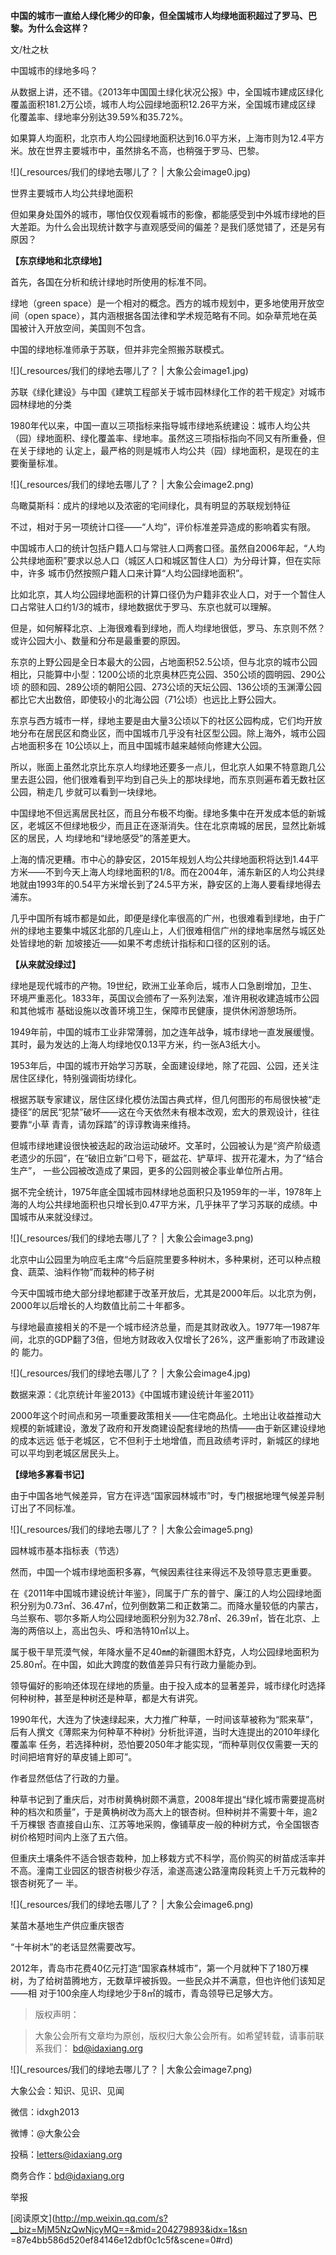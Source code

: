 **中国的城市一直给人绿化稀少的印象，但全国城市人均绿地面积超过了罗马、巴黎。为什么会这样？**

  

文/杜之杕

  

中国城市的绿地多吗？

  

从数据上讲，还不错。《2013年中国国土绿化状况公报》中，全国城市建成区绿化覆盖面积181.2万公顷，城市人均公园绿地面积12.26平方米，全国城市建成区绿
化覆盖率、绿地率分别达39.59%和35.72%。

  

如果算人均面积，北京市人均公园绿地面积达到16.0平方米，上海市则为12.4平方米。放在世界主要城市中，虽然排名不高，也稍强于罗马、巴黎。

  

![](_resources/我们的绿地去哪儿了？ | 大象公会image0.jpg)  

世界主要城市人均公共绿地面积

  

但如果身处国外的城市，哪怕仅仅观看城市的影像，都能感受到中外城市绿地的巨大差距。为什么会出现统计数字与直观感受间的偏差？是我们感觉错了，还是另有原因？

  

**【东京绿地和北京绿地】**

  

首先，各国在分析和统计绿地时所使用的标准不同。

  

绿地（green space）是一个相对的概念。西方的城市规划中，更多地使用开放空间（open
space），其内涵根据各国法律和学术规范略有不同。如杂草荒地在英国被计入开放空间，美国则不包含。

  

中国的绿地标准师承于苏联，但并非完全照搬苏联模式。

  

![](_resources/我们的绿地去哪儿了？ | 大象公会image1.jpg)

苏联《绿化建设》与中国《建筑工程部关于城市园林绿化工作的若干规定》对城市园林绿地的分类

  

1980年代以来，中国一直以三项指标来指导城市绿地系统建设：城市人均公共（园）绿地面积、绿化覆盖率、绿地率。虽然这三项指标指向不同又有所重叠，但在关于绿地的
认定上，最严格的则是城市人均公共（园）绿地面积，是现在的主要衡量标准。

  

![](_resources/我们的绿地去哪儿了？ | 大象公会image2.png)

鸟瞰莫斯科：成片的绿地以及浓密的宅间绿化，具有明显的苏联规划特征

  

不过，相对于另一项统计口径——“人均”，评价标准差异造成的影响着实有限。

  

中国城市人口的统计包括户籍人口与常驻人口两套口径。虽然自2006年起，“人均公共绿地面积”要求以总人口（城区人口和城区暂住人口）为分母计算，但在实际中，许多
城市仍然按照户籍人口来计算“人均公园绿地面积”。

  

比如北京，其人均公园绿地面积的计算口径仍为户籍非农业人口，对于一个暂住人口占常驻人口约1/3的城市，绿地数据优于罗马、东京也就可以理解。

  

但是，如何解释北京、上海很难看到绿地，而人均绿地很低，罗马、东京则不然？或许公园大小、数量和分布是最重要的原因。

  

东京的上野公园是全日本最大的公园，占地面积52.5公顷，但与北京的城市公园相比，只能算中小型：1200公顷的北京奥林匹克公园、350公顷的圆明园、290公顷
的颐和园、289公顷的朝阳公园、273公顷的天坛公园、136公顷的玉渊潭公园都比它大出数倍，即使较小的北海公园（71公顷）也远比上野公园大。

  

东京与西方城市一样，绿地主要是由大量3公顷以下的社区公园构成，它们均开放地分布在居民区和商业区，而中国城市几乎没有社区型公园。除上海外，城市公园占地面积多在
10公顷以上，而且中国城市越来越倾向修建大公园。

  

所以，账面上虽然北京比东京人均绿地还要多一点儿，但北京人如果不特意跑几公里去逛公园，他们很难看到平均到自己头上的那块绿地，而东京则遍布着无数社区公园，稍走几
步就可以看到一块绿地。

  

中国绿地不但远离居民社区，而且分布极不均衡。绿地多集中在开发成本低的新城区，老城区不但绿地极少，而且正在逐渐消失。住在北京南城的居民，显然比新城区的居民，人
均绿地和“绿地感受”的落差更大。

  

上海的情况更糟。市中心的静安区，2015年规划人均公共绿地面积将达到1.44平方米——不到今天上海人均绿地面积的1/8。而在2004年，浦东新区的人均公共绿
地就由1993年的0.54平方米增长到了24.5平方米，静安区的上海人要看绿地得去浦东。

  

几乎中国所有城市都是如此，即便是绿化率很高的广州，也很难看到绿地，由于广州的绿地主要集中城区北部的几座山上，人们很难相信广州的绿地率居然与城区处处皆绿地的新
加坡接近——如果不考虑统计指标和口径的区别的话。

  

**【从来就没绿过】**

  

绿地是现代城市的产物。19世纪，欧洲工业革命后，城市人口急剧增加，卫生、环境严重恶化。1833年，英国议会颁布了一系列法案，准许用税收建造城市公园和其他城市
基础设施以改善环境卫生，保障市民健康，提供休闲游憩场所。

  

1949年前，中国的城市工业非常薄弱，加之连年战争，城市绿地一直发展缓慢。其时，最为发达的上海人均绿地仅0.13平方米，约一张A3纸大小。

  

1953年后，中国的城市开始学习苏联，全面建设绿地，除了花园、公园，还关注居住区绿化，特别强调街坊绿化。

  

根据苏联专家建议，居住区绿化模仿法国古典式样，但几何图形的布局很快被“走捷径”的居民“犯禁”破坏——这在今天依然未有根本改观，宏大的景观设计，往往要靠“小草
青青，请勿踩踏”的谆谆教诲来维持。

  

但城市绿地建设很快被迭起的政治运动破坏。文革时，公园被认为是“资产阶级遗老遗少的乐园”，在“破旧立新”口号下，砸盆花、铲草坪、拔开花灌木，为了“结合生产”，
一些公园被改造成了果园，更多的公园则被企事业单位所占用。

  

据不完全统计，1975年底全国城市园林绿地总面积只及1959年的一半，1978年上海的人均公共绿地面积也只增长到0.47平方米，几乎抹平了学习苏联的成绩。中
国城市从来就没绿过。

  

![](_resources/我们的绿地去哪儿了？ | 大象公会image3.png)

北京中山公园里为响应毛主席“今后庭院里要多种树木，多种果树，还可以种点粮食、蔬菜、油料作物”而栽种的柿子树

  

今天中国城市绝大部分绿地都建于改革开放后，尤其是2000年后。以北京为例，2000年以后增长的人均数值比前二十年都多。

  

与绿地最直接相关的不是一个城市经济总量，而是其财政收入。1977年—1987年间，北京的GDP翻了3倍，但地方财政收入仅增长了26%，这严重影响了市政建设的
能力。

  

![](_resources/我们的绿地去哪儿了？ | 大象公会image4.jpg)

数据来源：《北京统计年鉴2013》《中国城市建设统计年鉴2011》

  

2000年这个时间点和另一项重要政策相关——住宅商品化。土地出让收益推动大规模的新城建设，激发了政府和开发商建设配套绿地的热情——由于新区建设绿地的成本远远
低于老城区，它不但利于土地增值，而且政绩考评时，新城区的绿地可以平均到老城区居民头上。  

  

**【绿地多寡看书记】**

  

由于中国各地气候差异，官方在评选“国家园林城市”时，专门根据地理气候差异制订出了不同标准。

  

![](_resources/我们的绿地去哪儿了？ | 大象公会image5.png)

园林城市基本指标表（节选）

  

然而，中国一个城市绿地面积多寡，气候因素往往来得远不及领导意志更重要。

  

在《2011年中国城市建设统计年鉴》，同属于广东的普宁、廉江的人均公园绿地面积分别为0.73㎡、36.47㎡，位列倒数第二和正数第二。而降水量较低的内蒙古，
乌兰察布、鄂尔多斯人均公园绿地面积分别为32.78㎡、26.39㎡，皆在北京、上海的两倍以上，高出包头、呼和浩特10㎡以上。

  

属于极干旱荒漠气候，年降水量不足40㎜的新疆图木舒克，人均公园绿地面积为25.80㎡。在中国，如此大跨度的数值差异只有行政力量能办到。

  

领导偏好的影响还体现在绿地的质量。由于投入成本的显著差异，城市绿化时选择何种树种，甚至是种树还是种草，都是大有讲究。

  

1990年代，大连为了快速绿起来，大力推广种草，一时间该草被称为“熙来草”，后有人撰文《薄熙来为何种草不种树》分析批评道，当时大连提出的2010年绿化覆盖率
任务，若选择种树，恐怕要2050年才能实现，“而种草则仅仅需要一天的时间把培育好的草皮铺上即可”。

  

作者显然低估了行政的力量。

  

种草书记到了重庆后，对市树黄桷树颇不满意，2008年提出“绿化城市需要提高树种的档次和质量”，于是黄桷树改为高大上的银杏树。但种树并不需要十年，逾2千万棵银
杏直接自山东、江苏等地采购，像铺草皮一般的种树方式，令全国银杏树价格短时间内上涨了五六倍。

  

但重庆土壤条件不适合银杏栽种，加上移栽方式不科学，高价购买的树苗成活率并不高。潼南工业园区的银杏树极少存活，渝遂高速公路潼南段耗资上千万元栽种的银杏树死了一
半。

  

![](_resources/我们的绿地去哪儿了？ | 大象公会image6.png)

某苗木基地生产供应重庆银杏

  

“十年树木”的老话显然需要改写。

  

2012年，青岛市花费40亿元打造“国家森林城市”，第一个月就种下了180万棵树，为了给树苗腾地方，无数草坪被拆毁。一些民众并不满意，但也许他们该知足——相
对于100余座人均绿地少于8㎡的城市，青岛领导已足够大方。

> 版权声明：  

> 大象公会所有文章均为原创，版权归大象公会所有。如希望转载，请事前联系我们： bd@idaxiang.org

![](_resources/我们的绿地去哪儿了？ | 大象公会image7.png)

大象公会：知识、见识、见闻

微信：idxgh2013

微博：@大象公会

投稿：letters@idaxiang.org

商务合作：bd@idaxiang.org

举报

[阅读原文](http://mp.weixin.qq.com/s?__biz=MjM5NzQwNjcyMQ==&mid=204279893&idx=1&sn
=87e4bb586d520ef84146e12dbf0c1c5f&scene=0#rd)

